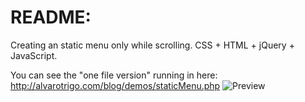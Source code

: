 README:
===========
Creating an static menu only while scrolling.
CSS + HTML + jQuery + JavaScript.

You can see the "one file version" running in here: http://alvarotrigo.com/blog/demos/staticMenu.php
![Preview](http://alvarotrigo.com/blog/demos/imgs/staticMenu.gif)
